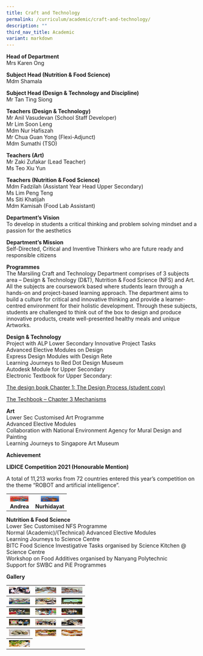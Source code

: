 ```yaml
---
title: Craft and Technology
permalink: /curriculum/academic/craft-and-technology/
description: ""
third_nav_title: Academic
variant: markdown
---
```

**Head of Department**  
Mrs Karen Ong

**Subject Head (Nutrition &amp; Food Science)**  
Mdm Shamala

**Subject Head (Design &amp; Technology and Discipline)**  
Mr Tan Ting Siong

**Teachers (Design &amp; Technology)**  
Mr&nbsp;Anil&nbsp;Vasudevan (School Staff Developer)  
Mr Lim Soon Leng  
Mdm Nur Hafiszah  
Mr Chua Guan Yong (Flexi-Adjunct)  
Mdm Sumathi (TSO)

**Teachers (Art)**  
Mr Zaki Zufakar (Lead Teacher)  
Ms Teo Xiu Yun  

**Teachers (Nutrition &amp; Food Science)**  
Mdm Fadzilah (Assistant Year Head Upper Secondary)  
Ms Lim Peng Teng  
Ms Siti Khatijah  
Mdm Kamisah (Food Lab Assistant)

**Department’s Vision**  
To develop in students a critical thinking and problem solving mindset and a passion for the aesthetics

**Department’s Mission**  
Self-Directed, Critical and Inventive Thinkers who are future ready and responsible citizens

**Programmes**  
The Marsiling Craft and Technology Department comprises of 3 subjects area – Design &amp; Technology (D&amp;T), Nutrition &amp; Food Science (NFS) and Art. All the subjects are coursework based where students learn through a hands-on and project-based learning approach. The department aims to build a culture for critical and innovative thinking and provide a learner-centred environment for their holistic development. Through these subjects, students are challenged to think out of the box to design and produce innovative products, create well-presented healthy meals and unique Artworks.

**Design &amp; Technology**  
Project with ALP&nbsp;Lower Secondary Innovative Project Tasks  
Advanced Elective Modules on Design  
Express Design Modules with Design Rete  
Learning Journeys to Red Dot Design Museum  
Autodesk Module for Upper Secondary  
Electronic Textbook for Upper Secondary:

[The design book Chapter 1: The Design Process (student copy)](https://marsilingsec.moe.edu.sg/wp-content/uploads/2019/01/thedesignbook_students-Chapter-1-The-Design-Process.pdf)

[The Techbook – Chapter 3 Mechanisms](https://marsilingsec.moe.edu.sg/wp-content/uploads/2021/01/thetechbook-Chapter-3-Mechanisms.pdf)

**Art**  
Lower Sec Customised Art Programme  
Advanced Elective Modules  
Collaboration with National Environment Agency for Mural Design and Painting  
Learning Journeys to Singapore Art Museum

**Achievement**

**LIDICE Competition 2021 (Honourable Mention)**

A total of 11,213 works from 72 countries entered this year’s competition on the theme “ROBOT and artificial intelligence”.

<table>
<tbody>
  <tr>
    <th><img src="/images/Andrea.jpeg" width="55" height="17"><br>Andrea</th>
    <th><img src="/images/Nurhidayat.jpeg" width="55" height="17"><br>Nurhidayat</th>
  </tr>
</tbody>
</table>

**Nutrition &amp; Food Science**  
Lower Sec Customised NFS Programme  
Normal (Academic)/(Technical) Advanced Elective Modules  
Learning Journeys to Science Centre  
BITC&nbsp;Food Science Investigative Tasks organised by Science Kitchen @ Science Centre  
Workshop on Food Additives organised by Nanyang Polytechnic&nbsp;  
Support for SWBC and PiE Programmes

**Gallery**

<table>
<tbody>
  <tr>
    <th><img src="/images/MG_0360-768x512.jpeg" width="55" height="17"></th>
    <th><img src="/images/2018_IDP_Lit-Art02-768x509.jpeg" width="55" height="17"></th>
		<th><img src="/images/2018_IDP_Lit-Art03.jpeg" width="55" height="17"></th>
  </tr>
	<tr>
    <th><img src="/images/01-768x1024.jpeg" width="55" height="17"></th>
    <th><img src="/images/02-768x1024.jpeg" width="55" height="17"></th>
		<th><img src="/images/10-768x1024.jpeg" width="55" height="17"></th>
  </tr>
	<tr>
    <th><img src="/images/05-2-768x373.jpeg" width="55" height="17"></th>
    <th><img src="/images/06-768x373.jpeg" width="55" height="17"></th>
		<th><img src="/images/07-768x373.jpeg" width="55" height="17"></th>
  </tr>
	<tr>
    <th><img src="/images/08-768x576.jpeg" width="55" height="17"></th>
    <th><img src="/images/09-768x576.jpeg" width="55" height="17"></th>
		<th><img src="/images/12-1-768x576.jpeg" width="55" height="17"></th>
  </tr>
	<tr>
    <th><img src="/images/11-1-768x576.jpeg" width="55" height="17"></th>
    <th><img src="/images/13-576x1024.jpeg" width="55" height="17"></th>
		<th><img src="/images/14-682x1024.jpeg" width="55" height="17"></th>
  </tr>
	<tr>
    <th><img src="/images/15-768x452.jpeg" width="55" height="17"></th>
  </tr>
</tbody>
</table>